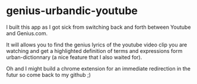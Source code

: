 # genius-urbandic-youtube

I built this app as I got sick from switching back and forth between Youtube and Genius.com.

It will allows you to find the genius lyrics of the youtube video clip you are watching and get a highlighted definition of terms and expressions form urban-dictionnary (a nice feature that I also waited for).

Oh and I might build a chrome extension for an immediate redirection in the futur so come back to my github ;)
